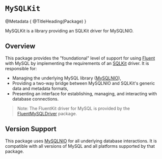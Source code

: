 # ``MySQLKit``

@Metadata {
    @TitleHeading(Package)
}

MySQLKit is a library providing an SQLKit driver for MySQLNIO.

## Overview

This package provides the "foundational" level of support for using [Fluent] with MySQL by implementing the requirements of an [SQLKit] driver. It is responsible for:

- Managing the underlying MySQL library ([MySQLNIO]),
- Providing a two-way bridge between MySQLNIO and SQLKit's generic data and metadata formats,
- Presenting an interface for establishing, managing, and interacting with database connections.

> Note: The FluentKit driver for MySQL is provided by the [FluentMySQLDriver] package.

## Version Support

This package uses [MySQLNIO] for all underlying database interactions. It is compatible with all versions of MySQL and all platforms supported by that package.

[SQLKit]: https://swiftpackageindex.com/vapor/sql-kit
[MySQLNIO]: https://swiftpackageindex.com/vapor/mysql-nio
[Fluent]: https://swiftpackageindex.com/vapor/fluent-kit
[FluentMySQLDriver]: https://swiftpackageindex.com/vapor/fluent-mysql-driver
